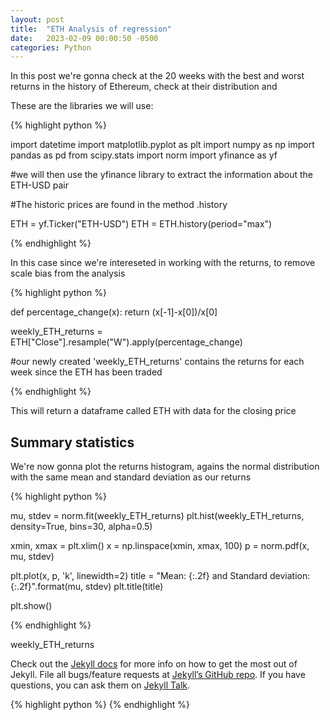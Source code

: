 ```yaml
---
layout: post
title:  "ETH Analysis of regression"
date:   2023-02-09 00:00:50 -0500
categories: Python
---
```


In this post we're gonna check at the 20 weeks with the best and worst returns in the history of Ethereum, check at their distribution and 

These are the libraries we will use:

{% highlight python %}

import datetime 
import matplotlib.pyplot as plt
import numpy as np
import pandas as pd
from scipy.stats import norm
import yfinance as yf

#we will then use the yfinance library to extract the information about the ETH-USD pair

#The historic prices are found in the method .history

ETH = yf.Ticker("ETH-USD")
ETH = ETH.history(period="max")

{% endhighlight %}

In this case since we're intereseted in working with the returns, to remove scale bias from the analysis

{% highlight python %}

def percentage_change(x):
    return (x[-1]-x[0])/x[0]

weekly_ETH_returns = ETH["Close"].resample("W").apply(percentage_change)

#our newly created 'weekly_ETH_returns' contains the returns for each week since the ETH has been traded

{% endhighlight %}


This will return a dataframe called ETH with data for the closing price

## Summary statistics

We're now gonna plot the returns histogram, agains the normal distribution with the same mean and standard deviation as our returns

{% highlight python %}

mu, stdev = norm.fit(weekly_ETH_returns)
plt.hist(weekly_ETH_returns, density=True, bins=30, alpha=0.5)

xmin, xmax = plt.xlim()
x = np.linspace(xmin, xmax, 100)
p = norm.pdf(x, mu, stdev)
  
plt.plot(x, p, 'k', linewidth=2)
title = "Mean: {:.2f} and Standard deviation: {:.2f}".format(mu, stdev)
plt.title(title)

plt.show()

{% endhighlight %}



weekly_ETH_returns



Check out the [Jekyll docs][jekyll-docs] for more info on how to get the most out of Jekyll. File all bugs/feature requests at [Jekyll’s GitHub repo][jekyll-gh]. If you have questions, you can ask them on [Jekyll Talk][jekyll-talk].

[jekyll-docs]: https://jekyllrb.com/docs/home
[jekyll-gh]:   https://github.com/jekyll/jekyll
[jekyll-talk]: https://talk.jekyllrb.com/


{% highlight python %}
{% endhighlight %}